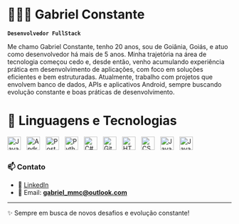 # 👨🏻‍💻 Gabriel Constante

**`Desenvolvedor FullStack`**

Me chamo Gabriel Constante, tenho 20 anos, sou de Goiânia, Goiás, e atuo como desenvolvedor há mais de 5 anos. Minha trajetória na área de tecnologia começou cedo e, desde então, venho acumulando experiência prática em desenvolvimento de aplicações, com foco em soluções eficientes e bem estruturadas. Atualmente, trabalho com projetos que envolvem banco de dados, APIs e aplicativos Android, sempre buscando evolução constante e boas práticas de desenvolvimento.

# 🤖 Linguagens e Tecnologias

<img align="left" alt="Java" title="Java" width="30px" style="padding-right: 10px;" src="https://cdn.jsdelivr.net/gh/devicons/devicon@latest/icons/java/java-original.svg" />
<img align="left" alt="Android" title="Android" width="30px" style="padding-right: 10px;" src="https://cdn.jsdelivr.net/gh/devicons/devicon@latest/icons/android/android-original.svg" />
<img align="left" alt="PostgreSQL" title="PostgreSQL" width="30px" style="padding-right: 10px;" src="https://cdn.jsdelivr.net/gh/devicons/devicon@latest/icons/postgresql/postgresql-original.svg" />
<img align="left" alt="Python" title="Python" width="30px" style="padding-right: 10px;" src="https://cdn.jsdelivr.net/gh/devicons/devicon@latest/icons/python/python-original.svg" />
<img align="left" alt="C#" title="C#" width="30px" style="padding-right: 10px;" src="https://cdn.jsdelivr.net/gh/devicons/devicon@latest/icons/csharp/csharp-original.svg" />
<img align="left" alt="Git" title="Git" width="30px" style="padding-right: 10px;" src="https://cdn.jsdelivr.net/gh/devicons/devicon@latest/icons/git/git-original.svg" />
<img align="left" alt="HTML" title="HTML" width="30px" style="padding-right: 10px;" src="https://cdn.jsdelivr.net/gh/devicons/devicon@latest/icons/html5/html5-original.svg" />
<img align="left" alt="CSS" title="CSS" width="30px" style="padding-right: 10px;" src="https://cdn.jsdelivr.net/gh/devicons/devicon@latest/icons/css3/css3-original.svg" />
<img align="left" alt="JavaScript" title="JavaScript" width="30px" style="padding-right: 10px;" src="https://cdn.jsdelivr.net/gh/devicons/devicon@latest/icons/javascript/javascript-original.svg" />
<img align="left" alt="JavaScript" title="Flutter" width="30px" style="padding-right: 10px;" src="https://cdn.discordapp.com/attachments/585637564346662915/1412819158726348901/images.png?ex=68b9ade0&is=68b85c60&hm=aa00984a097037b9e95fbac0757329a9aa14bc21c125e626eb8b4e9df724a091&" />

<br/> <br/>
### 📫 Contato
- 💼 [LinkedIn](https://www.linkedin.com/in/gabriel-constante-97204b172/)  
- 📧 Email: **gabriel_mmc@outlook.com**  

---
✨ Sempre em busca de novos desafios e evolução constante!
